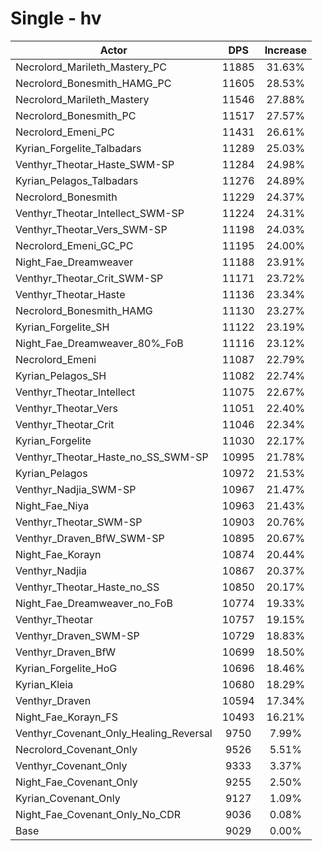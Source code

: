 # Single - hv
| Actor | DPS | Increase |
|---|:---:|:---:|
|Necrolord_Marileth_Mastery_PC|11885|31.63%|
|Necrolord_Bonesmith_HAMG_PC|11605|28.53%|
|Necrolord_Marileth_Mastery|11546|27.88%|
|Necrolord_Bonesmith_PC|11517|27.57%|
|Necrolord_Emeni_PC|11431|26.61%|
|Kyrian_Forgelite_Talbadars|11289|25.03%|
|Venthyr_Theotar_Haste_SWM-SP|11284|24.98%|
|Kyrian_Pelagos_Talbadars|11276|24.89%|
|Necrolord_Bonesmith|11229|24.37%|
|Venthyr_Theotar_Intellect_SWM-SP|11224|24.31%|
|Venthyr_Theotar_Vers_SWM-SP|11198|24.03%|
|Necrolord_Emeni_GC_PC|11195|24.00%|
|Night_Fae_Dreamweaver|11188|23.91%|
|Venthyr_Theotar_Crit_SWM-SP|11171|23.72%|
|Venthyr_Theotar_Haste|11136|23.34%|
|Necrolord_Bonesmith_HAMG|11130|23.27%|
|Kyrian_Forgelite_SH|11122|23.19%|
|Night_Fae_Dreamweaver_80%_FoB|11116|23.12%|
|Necrolord_Emeni|11087|22.79%|
|Kyrian_Pelagos_SH|11082|22.74%|
|Venthyr_Theotar_Intellect|11075|22.67%|
|Venthyr_Theotar_Vers|11051|22.40%|
|Venthyr_Theotar_Crit|11046|22.34%|
|Kyrian_Forgelite|11030|22.17%|
|Venthyr_Theotar_Haste_no_SS_SWM-SP|10995|21.78%|
|Kyrian_Pelagos|10972|21.53%|
|Venthyr_Nadjia_SWM-SP|10967|21.47%|
|Night_Fae_Niya|10963|21.43%|
|Venthyr_Theotar_SWM-SP|10903|20.76%|
|Venthyr_Draven_BfW_SWM-SP|10895|20.67%|
|Night_Fae_Korayn|10874|20.44%|
|Venthyr_Nadjia|10867|20.37%|
|Venthyr_Theotar_Haste_no_SS|10850|20.17%|
|Night_Fae_Dreamweaver_no_FoB|10774|19.33%|
|Venthyr_Theotar|10757|19.15%|
|Venthyr_Draven_SWM-SP|10729|18.83%|
|Venthyr_Draven_BfW|10699|18.50%|
|Kyrian_Forgelite_HoG|10696|18.46%|
|Kyrian_Kleia|10680|18.29%|
|Venthyr_Draven|10594|17.34%|
|Night_Fae_Korayn_FS|10493|16.21%|
|Venthyr_Covenant_Only_Healing_Reversal|9750|7.99%|
|Necrolord_Covenant_Only|9526|5.51%|
|Venthyr_Covenant_Only|9333|3.37%|
|Night_Fae_Covenant_Only|9255|2.50%|
|Kyrian_Covenant_Only|9127|1.09%|
|Night_Fae_Covenant_Only_No_CDR|9036|0.08%|
|Base|9029|0.00%|

